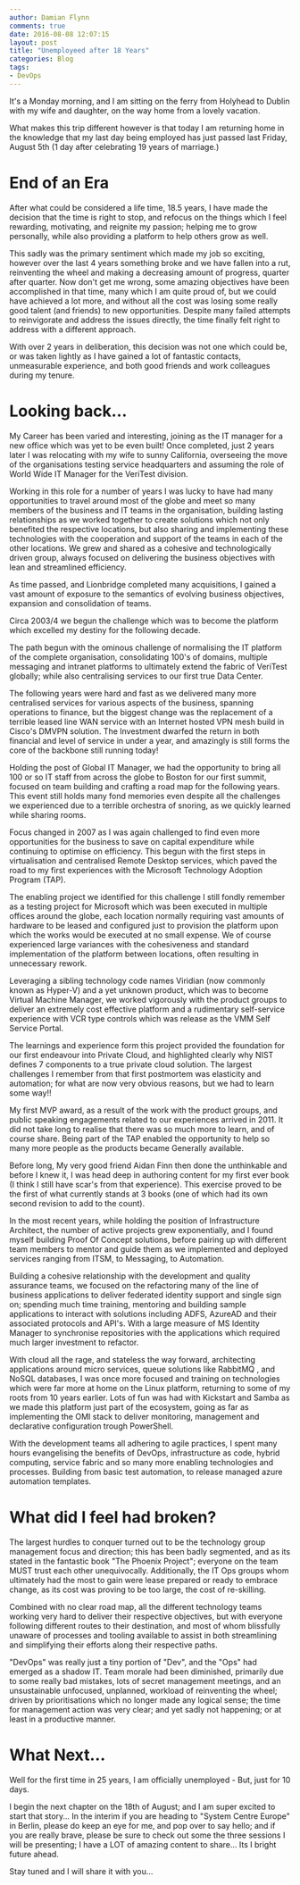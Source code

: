 ```yaml
---
author: Damian Flynn
comments: true
date: 2016-08-08 12:07:15
layout: post
title: "Unemployeed after 18 Years"
categories: Blog
tags:
- DevOps
---
```



It's a Monday morning, and I am sitting on the ferry from Holyhead to Dublin with my wife and daughter, on the way home  from a lovely vacation.  

What makes this trip different however is that today I am returning home in the knowledge that my last day being employed has just passed last Friday, August 5th (1 day after celebrating 19 years of marriage.)

# End of an Era

After what could be considered a life time, 18.5 years, I have made the decision that the time is right to stop, and refocus on the things which I feel rewarding, motivating, and reignite my passion; helping me to grow personally, while also providing a platform to help others grow as well.  

This sadly was the primary sentiment which made my job so exciting, however over the last 4 years something broke and we have fallen into a rut, reinventing the wheel and making a decreasing amount of progress, quarter after quarter. Now don't get me wrong, some amazing objectives have been accomplished in that time, many which I am quite proud of, but we could have achieved a lot more, and without all the cost was losing some really good talent (and friends) to new opportunities. Despite many failed attempts to reinvigorate and address the issues directly, the time finally felt right to address with a different approach. 

With over 2 years in deliberation, this decision was not one which could be, or was taken lightly as I have gained a lot of fantastic contacts, unmeasurable experience, and both good friends and work colleagues during my tenure. 

# Looking back…

My Career has been varied and interesting, joining as the IT manager for  a new office which  was yet to be even built! Once completed, just 2 years later I was relocating with my wife to sunny California, overseeing the move of the organisations testing service headquarters and assuming the role of World Wide IT Manager for the VeriTest division.  

Working in this role for a number of years I was lucky to have had many opportunities to travel around most of the globe and meet so many members of the business and IT teams in the organisation, building lasting relationships as we worked together to create solutions which not only benefited the respective locations, but also sharing and implementing these technologies with the cooperation and support of the teams in each of the other locations. We grew and shared as a cohesive and technologically driven group, always focused on delivering the business objectives with lean and streamlined efficiency. 

As time passed, and Lionbridge completed many acquisitions, I gained a vast amount of exposure to the semantics of evolving business objectives, expansion and consolidation of teams. 

Circa 2003/4 we begun the challenge which was to become the platform which excelled my destiny for the following decade. 

The path begun with the ominous challenge of normalising the IT platform of the complete organisation, consolidating 100's of domains, multiple messaging and intranet platforms to ultimately extend the fabric of VeriTest globally; while also centralising services to our first true Data Center. 

The following years were hard and fast as we delivered many more centralised services for various aspects of the business, spanning operations to finance, but the biggest change was the replacement of a terrible leased line WAN service with an Internet hosted VPN mesh build in Cisco's DMVPN solution. The Investment dwarfed the return in both financial and level of service in under a year, and amazingly is still forms the core of the backbone still running today!

Holding the post of Global IT Manager, we had the opportunity to bring all 100 or so IT staff from across the globe to Boston for our first summit, focused on team building and crafting a road map for the following years. This event still holds many fond memories even despite all the challenges we experienced due to a terrible orchestra of snoring, as we quickly learned while sharing rooms. 

Focus changed in 2007 as I was again challenged to find even more opportunities for the business to save on capital expenditure while continuing to optimise on efficiency. This begun with the first steps in virtualisation and centralised Remote Desktop services, which paved the road to my first experiences with the Microsoft Technology Adoption Program (TAP). 

The enabling project we identified for this challenge I still fondly remember as a testing project for Microsoft which was been executed in multiple offices around the globe, each location normally requiring vast amounts of hardware to be leased and configured  just to provision the platform upon which the works would be executed at no small expense. We of course experienced large variances with the cohesiveness and standard implementation of the platform between locations, often resulting in unnecessary rework.  

Leveraging a sibling technology code names Viridian (now commonly known as Hyper-V) and a yet unknown product, which was to become Virtual Machine Manager, we worked vigorously with the product groups to deliver an extremely cost effective platform and a rudimentary self-service experience with VCR type controls which was release as the VMM Self Service Portal.  

The learnings and experience form this project provided the foundation for our first endeavour into Private Cloud, and highlighted clearly why NIST defines 7 components to a true private cloud solution. The largest challenges I remember from that first postmortem was elasticity and automation; for what are now very obvious reasons, but we had to learn some way!!

My first MVP award, as a result of the work with the product groups, and public speaking engagements related to our experiences arrived in 2011. It did not take long to realise that there was so much more to learn, and of course share. Being part of the TAP enabled the opportunity to help so many more people as the products became Generally available. 

Before long, My very good friend Aidan Finn then done the unthinkable and before I knew it, I was head deep in authoring content for my first ever book (I think I still have scar's from that experience). This exercise proved to be the first of what currently stands at 3 books (one of which had its own second revision to add to the count). 

In the most recent years, while holding the position of Infrastructure Architect, the number of active projects grew exponentially, and I found myself building Proof Of Concept solutions, before pairing up with different team members to mentor and guide them as we implemented and deployed services ranging from ITSM, to Messaging, to Automation. 

Building a cohesive relationship with the development and quality assurance teams, we focused on the refactoring many of the line of business applications to deliver federated identity support and single sign on; spending much time training, mentoring and building sample applications to interact with solutions including ADFS, AzureAD and their associated protocols and API's.  With a large measure of MS Identity Manager to synchronise repositories with the applications which required much larger investment to refactor. 

With cloud all the rage, and stateless the way forward, architecting applications around micro services, queue solutions like RabbitMQ , and NoSQL databases, I was once more focused and training on technologies which were far more at home on the Linux platform, returning to some of my roots from 10 years earlier. Lots of fun was had with Kickstart and Samba as we made this platform just part of the ecosystem, going as far as  implementing the OMI stack to deliver monitoring, management and declarative configuration trough PowerShell. 

With the development teams all adhering to agile practices, I spent many hours evangelising the benefits of DevOps, infrastructure as code, hybrid computing, service fabric and so many more enabling technologies and processes. Building from basic test automation, to release managed azure automation templates. 

# What did I feel had broken? 

The largest hurdles to conquer turned out to be the technology group management focus and direction; this has been badly segmented, and as its stated in the fantastic book "The Phoenix Project"; everyone on the team MUST trust each other unequivocally. Additionally, the IT Ops groups whom ultimately had the most to gain were lease prepared or ready to embrace change, as its cost was proving to be too large, the cost of re-skilling.  

Combined with no clear road map, all the different technology teams working very hard to deliver their respective objectives, but with everyone following different routes to their destination, and most of whom blissfully unaware of processes and tooling available to assist in both streamlining and simplifying their efforts along their respective paths. 

"DevOps" was really just a tiny portion of "Dev", and the "Ops" had emerged as a shadow IT. Team morale had been diminished, primarily due to some really bad mistakes, lots of secret management meetings, and an unsustainable unfocused, unplanned, workload of reinventing the wheel; driven by prioritisations which no longer made any logical sense; the time for management action was very clear; and yet sadly not happening; or at least in a productive manner.

# What Next…

Well for the first time in 25 years, I am officially unemployed - But, just for 10 days. 

I begin the next chapter on the 18th of August; and I am super excited to start that story… 
In the interim if you are heading to "System Centre Europe" in Berlin, please do keep an eye for me, and pop over to say hello; and if you are really brave, please be sure to check out some the three sessions I will be presenting; I have a LOT of amazing content to share…  Its I bright future ahead.

Stay tuned and I will share it with you…
